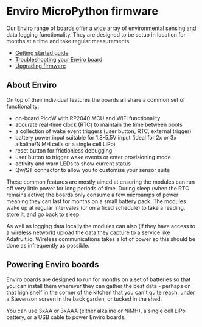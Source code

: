 # Enviro MicroPython firmware

Our Enviro range of boards offer a wide array of environmental sensing and data logging functionality. They are designed to be setup in location for months at a time and take regular measurements.

- [Getting started guide](documentation/getting-started.md)
- [Troubleshooting your Enviro board](documentation/troubleshooting.md)
- [Upgrading firmware](documentation/upgrading-firmware.md)

## About Enviro

On top of their individual features the boards all share a common set of functionality:

- on-board PicoW with RP2040 MCU and WiFi functionality
- accurate real-time clock (RTC) to maintain the time between boots
- a collection of wake event triggers (user button, RTC, external trigger)
- battery power input suitable for 1.8-5.5V input (ideal for 2x or 3x alkaline/NiMH cells or a single cell LiPo)
- reset button for frictionless debugging
- user button to trigger wake events or enter provisioning mode
- activity and warn LEDs to show current status
- Qw/ST connector to allow you to customise your sensor suite

These common features are mostly aimed at ensuring the modules can run off very little power for long periods of time. During sleep (when the RTC remains active) the boards only consume a few microamps of power meaning they can last for months on a small battery pack. The modules wake up at regular intervales (or on a fixed schedule) to take a reading, store it, and go back to sleep.

As well as logging data locally the modules can also (if they have access to a wireless network) upload the data they capture to a service like Adafruit.io. Wireless communications takes a lot of power so this should be done as infrequently as possible.

## Powering Enviro boards

Enviro boards are designed to run for months on a set of batteries so that you can install them wherever they can gather the best data - perhaps on that high shelf in the corner of the kitchen that you can't quite reach, under a Stevenson screen in the back garden, or tucked in the shed.

You can use 3xAA or 3xAAA (either alkaline or NiMH), a single cell LiPo battery, or a USB cable to power Enviro boards.